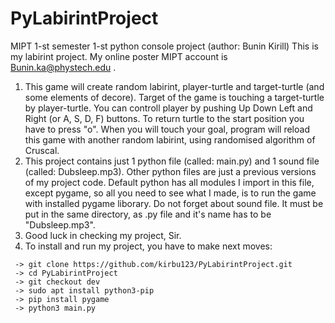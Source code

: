 # PyLabirintProject
MIPT 1-st semester 1-st python console project (author: Bunin Kirill)
This is my labirint project. My online poster MIPT account is Bunin.ka@phystech.edu .
1) This game will create random labirint, player-turtle and target-turtle (and some elements of decore). Target of the game is touching a target-turtle by player-turtle. You can controll player by pushing Up Down Left and Right (or A, S, D, F) buttons. To return turtle to the start position you have to press "o". When you will touch your goal, program will reload this game with another random labirint, using randomised algorithm of Cruscal.
2) This project contains just 1 python file (called: main.py) and 1 sound file (called: Dubsleep.mp3). Other python files are just a previous versions of my project code. Default python has all modules I import in this file, except pygame, so all you need to see what I made, is to run the game with installed pygame liborary. Do not forget about sound file. It must be put in the same directory, as .py file and it's name has to be "Dubsleep.mp3".
3) Good luck in checking my project, Sir.
4) To install and run my project, you have to make next moves:
```
 -> git clone https://github.com/kirbu123/PyLabirintProject.git
 -> cd PyLabirintProject
 -> git checkout dev
 -> sudo apt install python3-pip
 -> pip install pygame
 -> python3 main.py
```
